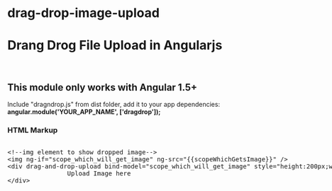 # drag-drop-image-upload
<h1>Drang Drog File Upload in Angularjs</h1><br/>
<h2>This module only works with Angular 1.5+</h2>
<p>Include "dragndrop.js" from dist folder, add it to your app dependencies: <strong>angular.module('YOUR_APP_NAME', ['dragdrop']);</strong></p>

<h3>HTML Markup</h3>
<xmp>
<!--img element to show dropped image-->
<img ng-if="scope_which_will_get_image" ng-src="{{scopeWhichGetsImage}}" />
<div drag-and-drop-upload bind-model="scope_which_will_get_image" style="height:200px;width:200px;">
                Upload Image here
</div>
</xmp>
